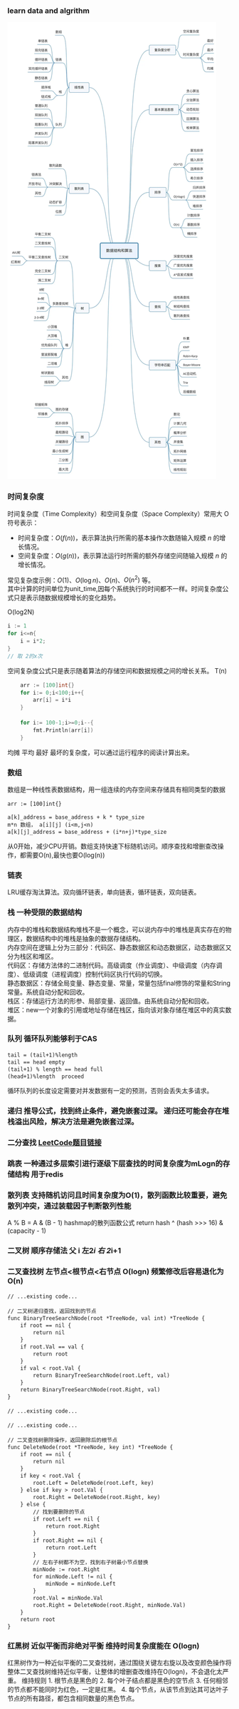 ### learn data and algrithm
![Data and Algorithm](数据结构与算法.webp)

### 时间复杂度
时间复杂度（Time Complexity）和空间复杂度（Space Complexity）常用大 O 符号表示：

- 时间复杂度：$O(f(n))$，表示算法执行所需的基本操作次数随输入规模 $n$ 的增长情况。
- 空间复杂度：$O(g(n))$，表示算法运行时所需的额外存储空间随输入规模 $n$ 的增长情况。

常见复杂度示例：$O(1)$、$O(\log n)$、$O(n)$、$O(n^2)$ 等。<br>
其中计算的时间单位为unit_time,因每个系统执行的时间都不一样。时间复杂度公式只是表示随数据规模增长的变化趋势。<br>

O(log2N)
```go
i := 1
for i<=n{
    i = i*2;
}
// 取 2的x次
```

空间复杂度公式只是表示随着算法的存储空间和数据规模之间的增长关系。
T(n)
```go
    arr := [100]int{}
    for i:= 0;i<100;i++{
        arr[i] = i*i
    }

	for i:= 100-1;i>=0;i--{
		fmt.Println(arr[i])
    }	
```
均摊 平均 最好 最坏的复杂度，可以通过运行程序的阅读计算出来。


### 数组
数组是一种线性表数据结构，用一组连续的内存空间来存储具有相同类型的数据
```golang
arr := [100]int{}
```
```
a[k]_address = base_address + k * type_size
m*n 数组， a[i][j] (i<m,j<n)
a[k][j]_address = base_address + (i*n+j)*type_size
```
从0开始，减少CPU开销。数组支持快速下标随机访问。顺序查找和增删查改操作，都需要O(n),最快也要O(log(n))


### 链表
LRU缓存淘汰算法。双向循环链表，单向链表，循环链表，双向链表。

### 栈 一种受限的数据结构
内存中的堆栈和数据结构堆栈不是一个概念，可以说内存中的堆栈是真实存在的物理区，数据结构中的堆栈是抽象的数据存储结构。<br>
内存空间在逻辑上分为三部分：代码区、静态数据区和动态数据区，动态数据区又分为栈区和堆区。 <br>
代码区：存储方法体的二进制代码。高级调度（作业调度）、中级调度（内存调度）、低级调度（进程调度）控制代码区执行代码的切换。 <br>
静态数据区：存储全局变量、静态变量、常量，常量包括final修饰的常量和String常量。系统自动分配和回收。 <br>
栈区：存储运行方法的形参、局部变量、返回值。由系统自动分配和回收。 <br>
堆区：new一个对象的引用或地址存储在栈区，指向该对象存储在堆区中的真实数据。<br>

### 队列 循环队列能够利于CAS
```
tail = (tail+1)%length
tail == head empty
(tail+1) % length == head full
(head+1)%length  proceed
```
循环队列的长度设定需要对并发数据有一定的预测，否则会丢失太多请求。

### 递归 推导公式，找到终止条件，避免嵌套过深。 递归还可能会存在堆栈溢出风险，解决方法是避免嵌套过深。

### 二分查找 [LeetCode题目链接](https://leetcode.com/problems/search-in-rotated-sorted-array/submissions/1667082015/)

### 跳表 一种通过多层索引进行逐级下层查找的时间复杂度为mLogn的存储结构 用于redis

### 散列表 支持随机访问且时间复杂度为O(1)，散列函数比较重要，避免散列冲突，通过装载因子判断散列性能
A % B = A & (B - 1)
hashmap的散列函数公式 return  hash ^ (hash >>> 16) &(capacity - 1)
### 二叉树 顺序存储法 父 i 左2*i 右 2*i+1
### 二叉查找树 左节点<根节点<右节点 O(logn) 频繁修改后容易退化为O(n)
```
// ...existing code...

// 二叉树递归查找，返回找到的节点
func BinaryTreeSearchNode(root *TreeNode, val int) *TreeNode {
    if root == nil {
        return nil
    }
    if root.Val == val {
        return root
    }
    if val < root.Val {
        return BinaryTreeSearchNode(root.Left, val)
    }
    return BinaryTreeSearchNode(root.Right, val)
}

// ...existing code...

// ...existing code...

// 二叉查找树删除操作，返回删除后的根节点
func DeleteNode(root *TreeNode, key int) *TreeNode {
    if root == nil {
        return nil
    }
    if key < root.Val {
        root.Left = DeleteNode(root.Left, key)
    } else if key > root.Val {
        root.Right = DeleteNode(root.Right, key)
    } else {
        // 找到要删除的节点
        if root.Left == nil {
            return root.Right
        }
        if root.Right == nil {
            return root.Left
        }
        // 左右子树都不为空，找到右子树最小节点替换
        minNode := root.Right
        for minNode.Left != nil {
            minNode = minNode.Left
        }
        root.Val = minNode.Val
        root.Right = DeleteNode(root.Right, minNode.Val)
    }
    return root
}
```
### 红黑树 近似平衡而非绝对平衡 维持时间复杂度能在 O(logn)
红黑树作为一种近似平衡的二叉查找树，通过围绕关键左右旋以及改变颜色操作将整体二叉查找树维持近似平衡，让整体的增删查改维持在O(logn)，不会退化太严重。
维持规则 1. 根节点是黑色的 2. 每个叶子结点都是黑色的空节点 3. 任何相邻的节点都不能同时为红色，一定是红黑。 4. 每个节点，从该节点到达其可达叶子节点的所有路径，都包含相同数量的黑色节点。



